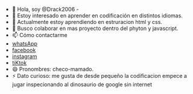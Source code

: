 - 👋 Hola, soy @Drack2006 -
- 👀 Estoy interesado en aprender en codificación en distintos idiomas.
- 🌱 Actualmente estoy aprendiendo en estruracion html y css.
- 💞️ Busco colaborar en mas proyecto dentro del phyton y javascript.
- 📫 Cómo contactarme
- [whatsApp](https://api.whatsapp.com/send?phone=161622602318&amp;text=hola%20soy%20del%20proyecto%F0%9F%98%8C)
- [facebook](https://www.facebook.com/profile.php?id=100080017104819SSss)
- [instagram](https://www.instagram.com/serdream?igsh=MTY2Nm91dzBydGw4bw==)
- [tiKtok](https://www.tiktok.com/@sergio.raul.marti41)
- 😄 Pronombres: checo-mamado.
- ⚡ Dato curioso: me gusta de desde pequeño la codificacion empece a jugar inspecionando al dinosaurio de google sin internet
<!---
Drack2006/Drack2006 is a ✨ special ✨ repository because its `README.md` (this file) appears on your GitHub profile.
You can click the Preview link to take a look at your changes.
--->
